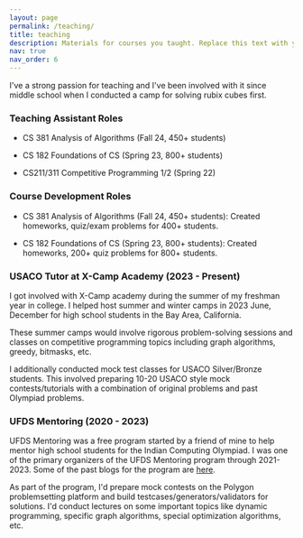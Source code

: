 ```yaml
---
layout: page
permalink: /teaching/
title: teaching
description: Materials for courses you taught. Replace this text with your description.
nav: true
nav_order: 6
---
```



I've a strong passion for teaching and I've been involved with it since middle school when I conducted a camp for solving rubix cubes first. 

### Teaching Assistant Roles

- CS 381 Analysis of Algorithms (Fall 24, 450+ students)

- CS 182 Foundations of CS (Spring 23, 800+ students)

- CS211/311 Competitive Programming 1/2 (Spring 22)

### Course Development Roles

- CS 381 Analysis of Algorithms (Fall 24, 450+ students): Created homeworks, quiz/exam problems for 400+ students. 

- CS 182 Foundations of CS (Spring 23, 800+ students): Created homeworks, 200+ quiz problems for 800+ students. 

### USACO Tutor at X-Camp Academy (2023 - Present)

I got involved with X-Camp academy during the summer of my freshman year in college. I helped host summer and winter camps in 2023 June, December for high school students in the Bay Area, California. 

These summer camps would involve rigorous problem-solving sessions and classes on competitive programming topics including graph algorithms, greedy, bitmasks, etc. 

I additionally conducted mock test classes for USACO Silver/Bronze students. This involved preparing 10-20 USACO style mock contests/tutorials with a combination of original problems and past Olympiad problems. 

### UFDS Mentoring (2020 - 2023)

UFDS Mentoring was a free program started by a friend of mine to help mentor high school students for the Indian Computing Olympiad. I was one of the primary organizers of the UFDS Mentoring program through 2021-2023. Some of the past blogs for the program are [here](https://codeforces.com/blog/entry/104249/).

As part of the program, I'd prepare mock contests on the Polygon problemsetting platform and build testcases/generators/validators for solutions. I'd conduct lectures on some important topics like dynamic programming, specific graph algorithms, special optimization algorithms, etc. 

